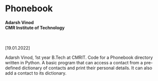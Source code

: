 # Phonebook
<h4>Adarsh Vinod <br>CMR Institute of Technology</h4>
<br>
<p>[19.01.2022]</p>
<p>Adarsh Vinod, 1st year B.Tech at CMRIT. Code for a Phonebook directory written in Python. A basic program that can access a contact from a pre-defined dictionary of contacts and print their personal details. It can also add a contact to its dictionary.</p>

